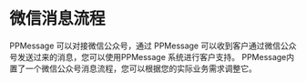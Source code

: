 # 微信消息流程

PPMessage 可以对接微信公众号，通过 PPMessage 可以收到客户通过微信公众号发送过来的消息，您可以使用PPMessage 系统进行客户支持。
PPMessage内置了一个微信公众号消息流程，您可以根据您的实际业务需求调整它。